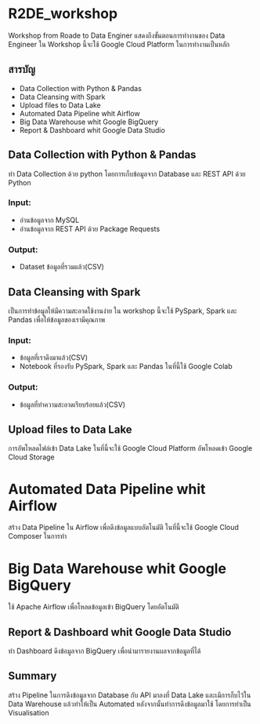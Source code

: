# R2DE_workshop
Workshop from Roade to Data Enginer
แสดงถึงขั้นตอนการทำงานของ Data Engineer ใน Workshop นี้จะใช้ Google Cloud Platform ในการทำงานเป็นหลัก

## สารบัญ
* Data Collection with Python & Pandas
* Data Cleansing with Spark
* Upload files to Data Lake
* Automated Data Pipeline whit Airflow
* Big Data Warehouse whit Google BigQuery
* Report & Dashboard whit Google Data Studio

## Data Collection with Python & Pandas
ทำ Data Collection ด้วย python โดยการเก็บข้อมูลจาก Database และ REST API ด้วย Python

### Input:
- อ่านข้อมูลจาก MySQL
- อ่านข้อมูลจาก REST API ด้วย Package Requests

### Output:
- Dataset ข้อมูลที่รวมแล้ว(CSV)



## Data Cleansing with Spark
เป็นการทำข้อมูลให้มีความสะอาดใช้งานง่าย ใน workshop นี้จะใช้ PySpark, Spark และ Pandas เพื่อให้ข้อมูลของเรามีคุณภาพ

### Input:
- ข้อมูลที่เราดึงมาแล้ว(CSV)
- Notebook ที่รองรับ PySpark, Spark และ Pandas ในที่นี้ใช้ Google Colab

### Output:
- ข้อมูลที่ทำความสะอาดเรียบร้อยแล้ว(CSV)



## Upload files to Data Lake
การอัพโหลดไฟล์เข้า Data Lake ในที่นี้จะใช้ Google Cloud Platform อัพโหลดเข้า Google Cloud Storage 



# Automated Data Pipeline whit Airflow
สร้าง Data Pipeline ใน Airflow เพื่อดึงข้อมูลแบบอัตโนมัติ ในที่นี้จะใช้ Google Cloud Composer ในการทำ



# Big Data Warehouse whit Google BigQuery
ใช้ Apache Airflow เพื่อโหลดข้อมูลเข้า BigQuery โดยอัตโนมัติ



## Report & Dashboard whit Google Data Studio
ทำ Dashboard ดึงข้อมูลจาก BigQuery เพื่อนำมารายงานผลจากข้อมูลที่ได้



## Summary
สร้าง Pipeline ในการดึงข้อมูลจาก Database กับ API มาลงที่ Data Lake และเมีการก็บไว้ใน Data Warehouse แล้วทำให้เป็น Automated หลังจากนั้นทำการดึงข้อมูลมาใช้ โดยการทำเป็น Visualisation
